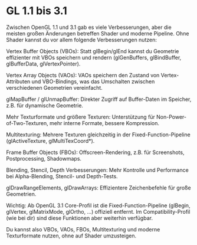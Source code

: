 # GL 1.1 bis 3.1

Zwischen OpenGL 1.1 und 3.1 gab es viele Verbesserungen, aber die meisten großen Änderungen betreffen Shader und moderne Pipeline. Ohne Shader kannst du vor allem folgende Verbesserungen nutzen:

Vertex Buffer Objects (VBOs):
Statt glBegin/glEnd kannst du Geometrie effizienter mit VBOs speichern und rendern (glGenBuffers, glBindBuffer, glBufferData, glVertexPointer).

Vertex Array Objects (VAOs):
VAOs speichern den Zustand von Vertex-Attributen und VBO-Bindings, was das Umschalten zwischen verschiedenen Geometrien vereinfacht.

glMapBuffer / glUnmapBuffer:
Direkter Zugriff auf Buffer-Daten im Speicher, z.B. für dynamische Geometrie.

Mehr Texturformate und größere Texturen:
Unterstützung für Non-Power-of-Two-Texturen, mehr interne Formate, bessere Kompression.

Multitexturing:
Mehrere Texturen gleichzeitig in der Fixed-Function-Pipeline (glActiveTexture, glMultiTexCoord*).

Frame Buffer Objects (FBOs):
Offscreen-Rendering, z.B. für Screenshots, Postprocessing, Shadowmaps.

Blending, Stencil, Depth Verbesserungen:
Mehr Kontrolle und Performance bei Alpha-Blending, Stencil- und Depth-Tests.

glDrawRangeElements, glDrawArrays:
Effizientere Zeichenbefehle für große Geometrien.

Wichtig:
Ab OpenGL 3.1 Core-Profil ist die Fixed-Function-Pipeline (glBegin, glVertex, glMatrixMode, glOrtho, ...) offiziell entfernt. Im Compatibility-Profil (wie bei dir) sind diese Funktionen aber weiterhin verfügbar.

Du kannst also VBOs, VAOs, FBOs, Multitexturing und moderne Texturformate nutzen, ohne auf Shader umzusteigen.
